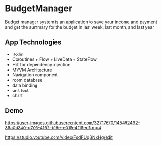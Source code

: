 # BudgetManager
Budget manager system is an application to save your income and payment and get the summary for the budget in last week, last month, and last year 

## App Technologies
* Kotlin 
*  Coroutines + Flow + LiveData + StateFlow
* Hilt for dependency injection
* MVVM Architecture
* Navigation component
* room database
* data binding
* unit test
* chart


## Demo

https://user-images.githubusercontent.com/32717670/145492492-35a0d240-d705-4162-b16e-e015e4f15ed5.mp4


https://studio.youtube.com/video/FsdFUqGNxHg/edit
